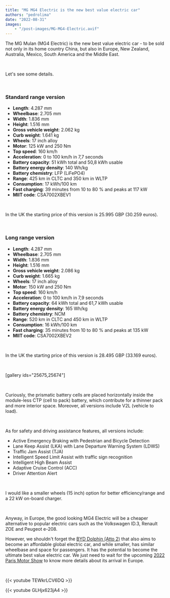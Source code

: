 ```yaml
---
title: "MG MG4 Electric is the new best value electric car"
authors: "pedrolima"
date: "2022-08-31"
images: 
    - "/post-images/MG-MG4-Electric.avif"
---
```


The MG Mulan (MG4 Electric) is the new best value electric car - to be sold not only in its home country China, but also in Europe, New Zealand, Australia, Mexico, South America and the Middle East.

 

Let's see some details.

 

### Standard range version

- **Length**: 4.287 mm
- **Wheelbase**: 2.705 mm
- **Width**: 1.836 mm
- **Height**: 1.516 mm
- **Gross vehicle weight**: 2.062 kg
- **Curb weight**: 1.641 kg
- **Wheels**: 17 inch alloy
- **Motor**: 125 kW and 250 Nm
- **Top speed**: 160 km/h
- **Acceleration**: 0 to 100 km/h in 7,7 seconds
- **Battery capacity**: 51 kWh total and 50,8 kWh usable
- **Battery energy density**: 140 Wh/kg
- **Battery chemistry**: LFP (LiFePO4)
- **Range**: 425 km in CLTC and 350 km in WLTP
- **Consumption**: 17 kWh/100 km
- **Fast charging**: 39 minutes from 10 to 80 % and peaks at 117 kW
- **MIIT code**: CSA7002XBEV1

 

In the UK the starting price of this version is 25.995 GBP (30.259 euros).

 

### Long range version

- **Length**: 4.287 mm
- **Wheelbase**: 2.705 mm
- **Width**: 1.836 mm
- **Height**: 1.516 mm
- **Gross vehicle weight**: 2.086 kg
- **Curb weight**: 1.665 kg
- **Wheels**: 17 inch alloy
- **Motor**: 150 kW and 250 Nm
- **Top speed**: 160 km/h
- **Acceleration**: 0 to 100 km/h in 7,9 seconds
- **Battery capacity**: 64 kWh total and 61,7 kWh usable
- **Battery energy density**: 165 Wh/kg
- **Battery chemistry**: NCM
- **Range**: 520 km in CLTC and 450 km in WLTP
- **Consumption**: 16 kWh/100 km
- **Fast charging**: 35 minutes from 10 to 80 % and peaks at 135 kW
- **MIIT code**: CSA7002XBEV2

 

In the UK the starting price of this version is 28.495 GBP (33.169 euros).

 

\[gallery ids="25675,25674"\]

 

Curiously, the prismatic battery cells are placed horizontally inside the module-less CTP (cell to pack) battery, which contribute for a thinner pack and more interior space. Moreover, all versions include V2L (vehicle to load).

 

As for safety and driving assistance features, all versions include:

- Active Emergency Braking with Pedestrian and Bicycle Detection
- Lane Keep Assist (LKA) with Lane Departure Warning System (LDWS)
- Traffic Jam Assist (TJA)
- Intelligent Speed Limit Assist with traffic sign recognition
- Intelligent High Beam Assist
- Adaptive Cruise Control (ACC)
- Driver Attention Alert

 

I would like a smaller wheels (15 inch) option for better efficiency/range and a 22 kW on-board charger.

 

Anyway, in Europe, the good looking MG4 Electric will be a cheaper alternative to popular electric cars such as the Volkswagen ID.3, Renault ZOE and Peugeot e-208.

However, we shouldn't forget the [BYD Dolphin (Atto 2)](/2021/08/13/byd-dolphin-is-now-available-to-pre-order/) that also aims to become an affordable global electric car, and while smaller, has similar wheelbase and space for passengers. It has the potential to become the ultimate best value electric car. We just need to wait for the upcoming [2022 Paris Motor Show](/2022/07/28/byd-will-be-present-at-the-2022-paris-motor-show/) to know more details about its arrival in Europe.

 

{{< youtube TEWkrLCV6DQ >}}

{{< youtube GLHjx623jA4 >}}
